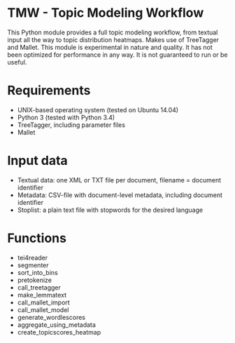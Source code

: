 TMW - Topic Modeling Workflow
=================================

This Python module provides a full topic modeling workflow, from textual input all the way to topic distribution heatmaps. Makes use of TreeTagger and Mallet. This module is experimental in nature and quality. It has not been optimized for performance in any way. It is not guaranteed to run or be useful. 

# Requirements
* UNIX-based operating system (tested on Ubuntu 14.04)
* Python 3 (tested with Python 3.4)
* TreeTagger, including parameter files
* Mallet

# Input data
* Textual data: one XML or TXT file per document, filename = document identifier
* Metadata: CSV-file with document-level metadata, including document identifier
* Stoplist: a plain text file with stopwords for the desired language

# Functions
* tei4reader
* segmenter
* sort_into_bins
* pretokenize
* call_treetagger
* make_lemmatext
* call_mallet_import
* call_mallet_model
* generate_wordlescores
* aggregate_using_metadata
* create_topicscores_heatmap
